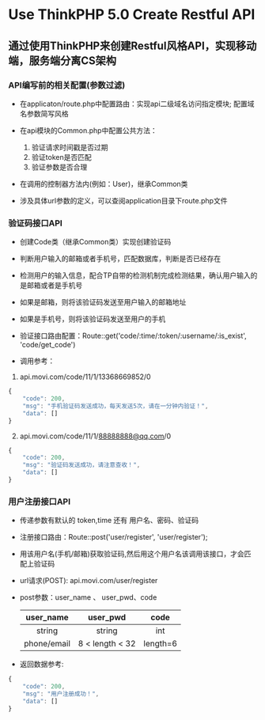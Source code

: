 Use ThinkPHP 5.0 Create Restful API
===============


## 通过使用ThinkPHP来创建Restful风格API，实现移动端，服务端分离CS架构

### API编写前的相关配置(参数过滤)

* 在applicaton/route.php中配置路由：实现api二级域名访问指定模块; 配置域名参数简写风格
* 在api模块的Common.php中配置公共方法：
    1. 验证请求时间戳是否过期
    2. 验证token是否匹配
    3. 验证参数是否合理

* 在调用的控制器方法内(例如：User)，继承Common类
* 涉及具体url参数的定义，可以查阅application目录下route.php文件

### 验证码接口API

* 创建Code类（继承Common类）实现创建验证码
* 判断用户输入的邮箱或者手机号，匹配数据库，判断是否已经存在
* 检测用户的输入信息，配合TP自带的检测机制完成检测结果，确认用户输入的是邮箱或者是手机号
* 如果是邮箱，则将该验证码发送至用户输入的邮箱地址
* 如果是手机号，则将该验证码发送至用户的手机
* 验证接口路由配置：Route::get('code/:time/:token/:username/:is_exist', 'code/get_code')

* 调用参考： 
1. api.movi.com/code/11/1/13368669852/0
```js
{
    "code": 200,
    "msg": "手机验证码发送成功，每天发送5次，请在一分钟内验证！",
    "data": []
}  
```  
2. api.movi.com/code/11/1/88888888@qq.com/0
```js
{
    "code": 200,
    "msg": "验证码发送成功，请注意查收！",
    "data": []
}
```      

### 用户注册接口API

* 传递参数有默认的 token,time 还有 用户名、密码、验证码
* 注册接口路由：Route::post('user/register', 'user/register');
* 用该用户名(手机/邮箱)获取验证码,然后用这个用户名该调用该接口，才会匹配上验证码
* url请求(POST): api.movi.com/user/register
* post参数：user_name 、 user_pwd、code
    
    | user_name | user_pwd | code | 
    | :-: | :-: | :-: | 
    | string | string| int | 
    | phone/email | 8 < length < 32 | length=6 | 
* 返回数据参考:
```js
{
    "code": 200,
    "msg": "用户注册成功！",
    "data": []
}
```

